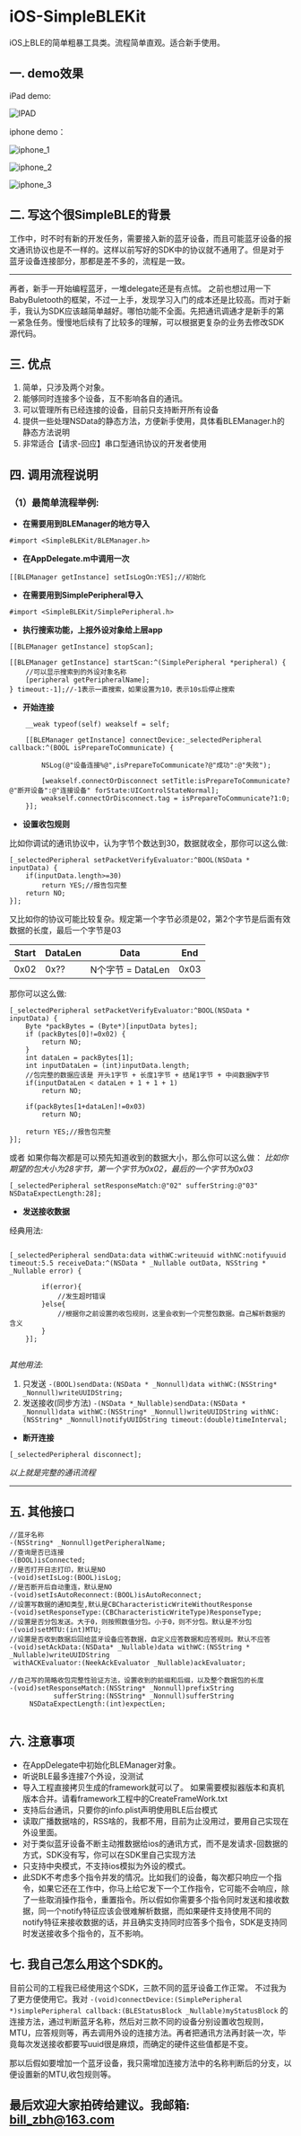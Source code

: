 # iOS-SimpleBLEKit
iOS上BLE的简单粗暴工具类。流程简单直观。适合新手使用。
## 一. demo效果

iPad demo:

![IPAD](https://github.com/billzbh/iOS-SimpleBLEKit/blob/master/image/IMG_0010.jpg)

iphone demo：

![iphone_1](https://github.com/billzbh/iOS-SimpleBLEKit/blob/master/image/IMG_0011.jpg) 

![iphone_2](https://github.com/billzbh/iOS-SimpleBLEKit/blob/master/image/IMG_0012.jpg) 

![iphone_3](https://github.com/billzbh/iOS-SimpleBLEKit/blob/master/image/IMG_0013.jpg)

## 二. 写这个很SimpleBLE的背景
工作中，时不时有新的开发任务，需要接入新的蓝牙设备，而且可能蓝牙设备的报文通讯协议也是不一样的。这样以前写好的SDK中的协议就不通用了。但是对于蓝牙设备连接部分，那都是差不多的，流程是一致。

-------

再者，新手一开始编程蓝牙，一堆delegate还是有点怵。 之前也想过用一下BabyBuletooth的框架，不过一上手，发现学习入门的成本还是比较高。而对于新手，我认为SDK应该越简单越好。哪怕功能不全面。先把通讯调通才是新手的第一紧急任务。慢慢地后续有了比较多的理解，可以根据更复杂的业务去修改SDK源代码。


## 三. 优点
1. 简单，只涉及两个对象。
2. 能够同时连接多个设备，互不影响各自的通讯。
2. 可以管理所有已经连接的设备，目前只支持断开所有设备
3. 提供一些处理NSData的静态方法，方便新手使用，具体看BLEManager.h的静态方法说明
4. 非常适合【请求-回应】串口型通讯协议的开发者使用
## 四. 调用流程说明


### （1）最简单流程举例:
* **在需要用到BLEManager的地方导入**

```
#import <SimpleBLEKit/BLEManager.h>
```

* **在AppDelegate.m中调用一次**

```
[[BLEManager getInstance] setIsLogOn:YES];//初始化
```

* **在需要用到SimplePeripheral导入**

```
#import <SimpleBLEKit/SimplePeripheral.h>
```

* **执行搜索功能，上报外设对象给上层app**

```
[[BLEManager getInstance] stopScan];

[[BLEManager getInstance] startScan:^(SimplePeripheral *peripheral) {
    //可以显示搜索到的外设对象名称
    [peripheral getPeripheralName];           
} timeout:-1];//-1表示一直搜索，如果设置为10，表示10s后停止搜索
```


* **开始连接**

```
    __weak typeof(self) weakself = self;
    
    [[BLEManager getInstance] connectDevice:_selectedPeripheral callback:^(BOOL isPrepareToCommunicate) {
        
        NSLog(@"设备连接%@",isPrepareToCommunicate?@"成功":@"失败");
        
        [weakself.connectOrDisconnect setTitle:isPrepareToCommunicate?@"断开设备":@"连接设备" forState:UIControlStateNormal];
        weakself.connectOrDisconnect.tag = isPrepareToCommunicate?1:0;
    }];

```

* **设置收包规则**

比如你调试的通讯协议中，认为字节个数达到30，数据就收全，那你可以这么做:

```
[_selectedPeripheral setPacketVerifyEvaluator:^BOOL(NSData * inputData) {
    if(inputData.length>=30)
        return YES;//报告包完整
    return NO;    
}];
```

又比如你的协议可能比较复杂。规定第一个字节必须是02，第2个字节是后面有效数据的长度，最后一个字节是03

| Start | DataLen | Data | End |
| --- | --- | --- | --- |
| 0x02 | 0x?? | N个字节 = DataLen | 0x03 |

那你可以这么做:

```
[_selectedPeripheral setPacketVerifyEvaluator:^BOOL(NSData * inputData) {
    Byte *packBytes = (Byte*)[inputData bytes];
    if (packBytes[0]!=0x02) {
        return NO;
    }
    int dataLen = packBytes[1];
    int inputDataLen = (int)inputData.length;
    //包完整的数据应该是 开头1字节 + 长度1字节 + 结尾1字节 + 中间数据N字节
    if(inputDataLen < dataLen + 1 + 1 + 1)
        return NO;
    
    if(packBytes[1+dataLen]!=0x03)
        return NO;
    
    return YES;//报告包完整
}];
```

或者 如果你每次都是可以预先知道收到的数据大小，那么你可以这么做：
*比如你期望的包大小为28字节，第一个字节为0x02，最后的一个字节为0x03*

```
[_selectedPeripheral setResponseMatch:@"02" sufferString:@"03" NSDataExpectLength:28];
```



* **发送接收数据**


经典用法:

```

[_selectedPeripheral sendData:data withWC:writeuuid withNC:notifyuuid timeout:5.5 receiveData:^(NSData * _Nullable outData, NSString * _Nullable error) {
        
        if(error){
            //发生超时错误
        }else{
            //根据你之前设置的收包规则，这里会收到一个完整包数据。自己解析数据的含义
        }
    }];
    
```
*其他用法*:
1. 只发送
    `-(BOOL)sendData:(NSData * _Nonnull)data withWC:(NSString* _Nonnull)writeUUIDString;`
2. 发送接收(同步方法)
   `-(NSData *_Nullable)sendData:(NSData * _Nonnull)data
                          withWC:(NSString* _Nonnull)writeUUIDString
                          withNC:(NSString* _Nonnull)notifyUUIDString
                         timeout:(double)timeInterval;`

* **断开连接**

```
[_selectedPeripheral disconnect];
```

*以上就是完整的通讯流程* 


-------



## 五. 其他接口


```
//蓝牙名称
-(NSString* _Nonnull)getPeripheralName;
//查询是否已连接
-(BOOL)isConnected;
//是否打开日志打印，默认是NO
-(void)setIsLog:(BOOL)isLog;
//是否断开后自动重连，默认是NO
-(void)setIsAutoReconnect:(BOOL)isAutoReconnect;
//设置写数据的通知类型,默认是CBCharacteristicWriteWithoutResponse
-(void)setResponseType:(CBCharacteristicWriteType)ResponseType;
//设置是否分包发送。大于0，则按照数值分包。小于0，则不分包。默认是不分包
-(void)setMTU:(int)MTU;
//设置是否收到数据后回给蓝牙设备应答数据，自定义应答数据和应答规则。默认不应答
-(void)setAckData:(NSData* _Nullable)data withWC:(NSString * _Nullable)writeUUIDString
 withACKEvaluator:(NeekAckEvaluator _Nullable)ackEvaluator;

//自己写的简略收包完整性验证方法，设置收到的前缀和后缀，以及整个数据包的长度
-(void)setResponseMatch:(NSString* _Nonnull)prefixString
           sufferString:(NSString* _Nonnull)sufferString
     NSDataExpectLength:(int)expectLen;


```


## 六. 注意事项

* 在AppDelegate中初始化BLEManager对象。
* 听说BLE最多连接7个外设，没测试
* 导入工程直接拷贝生成的framework就可以了。 如果需要模拟器版本和真机版本合并。请看framework工程中的CreateFrameWork.txt
* 支持后台通讯，只要你的info.plist声明使用BLE后台模式
* 读取广播数据啥的，RSS啥的，我都不用，目前为止没用过，要用自己实现在外设里面。
* 对于类似蓝牙设备不断主动推数据给ios的通讯方式，而不是发请求-回数据的方式，SDK没有写，你可以在SDK里自己实现方法
* 只支持中央模式，不支持ios模拟为外设的模式。
* 此SDK不考虑多个指令并发的情况。比如我们的设备，每次都只响应一个指令，如果它还在工作中，你马上给它发下一个工作指令，它可能不会响应，除了一些取消操作指令，重置指令。所以假如你需要多个指令同时发送和接收数据，同一个notify特征应该会很难解析数据，而如果硬件支持使用不同的notify特征来接收数据的话，并且确实支持同时应答多个指令，SDK是支持同时发送接收多个指令的，互不影响。

## 七. 我自己怎么用这个SDK的。
目前公司的工程我已经使用这个SDK，三款不同的蓝牙设备工作正常。
不过我为了更方便使用它。我对
`-(void)connectDevice:(SimplePeripheral *)simplePeripheral callback:(BLEStatusBlock _Nullable)myStatusBlock`
的连接方法，通过判断蓝牙名称，然后对三款不同的设备分别设置收包规则，MTU，应答规则等，再去调用外设的连接方法。再者把通讯方法再封装一次，毕竟每次发送接收都要写uuid很是麻烦，而确定的硬件这些值都是不变。

那以后假如要增加一个蓝牙设备，我只需增加连接方法中的名称判断后的分支，以便设置新的MTU,收包规则等。


## 最后欢迎大家拍砖给建议。我邮箱: bill_zbh@163.com

